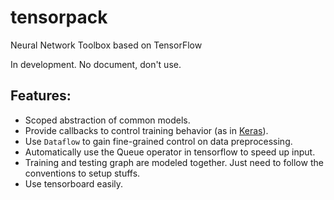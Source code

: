 # tensorpack
Neural Network Toolbox based on TensorFlow

In development. No document, don't use.

## Features:
+ Scoped abstraction of common models.
+ Provide callbacks to control training behavior (as in [Keras](http://keras.io)).
+ Use `Dataflow` to gain fine-grained control on data preprocessing.
+ Automatically use the Queue operator in tensorflow to speed up input.
+ Training and testing graph are modeled together. Just need to follow the conventions to setup stuffs.
+ Use tensorboard easily.
